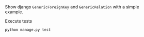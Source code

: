 Show django `GenericForeignKey` and `GenericRelation` with a simple example.

Execute tests
```bash
python manage.py test
```
